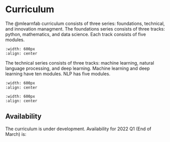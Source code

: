 
# Curriculum 

The @mlearnfab curriculum consists of three series: foundations, technical, and innovation managment. The foundations series consists of three tracks: python, mathematics, and data science. Each track consists of five modules.


```{image} /images/curriculum/foundations.png
:width: 600px
:align: center
```

The technical series consists of three tracks: machine learning, natural language processing, and deep learning. Machine learning and deep learning have ten modules. NLP has five modules.


```{image} /images/curriculum/technical.png
:width: 600px
:align: center
```


```{image} /images/curriculum/innovation.png
:width: 600px
:align: center
```


## Availability

The curriculum is under development. Availability for 2022 Q1 (End of March) is:


